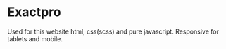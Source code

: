 # Exactpro

Used for this website html, css(scss) and pure javascript. 
Responsive for tablets and mobile.
